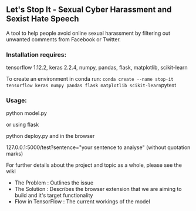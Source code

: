 
## Let's Stop It - Sexual Cyber Harassment and Sexist Hate Speech

A tool to help people avoid online sexual harassment by filtering out unwanted comments from Facebook or Twitter.

### Installation requires:
tensorflow 1.12.2,
keras 2.2.4, 
numpy,
pandas,
flask,
matplotlib,
scikit-learn

To create an environment in conda run: `conda create --name stop-it tensorflow keras numpy pandas flask matplotlib scikit-learn`pytest

### Usage:
python model.py

or using flask

python deploy.py and in the browser

127.0.0.1:5000/test?sentence="your sentence to analyse" (without quotation marks)

For further details about the project and topic as a whole, please see the wiki

- The Problem : Outlines the issue
- The Solution : Describes the browser extension that we are aiming to build and it's target functionality 
- Flow in TensorFlow : The current workings of the model
